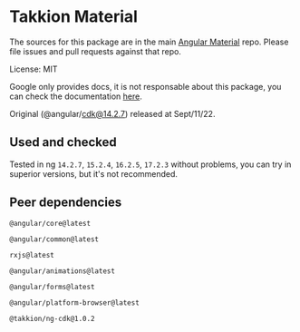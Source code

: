 # Takkion Material

The sources for this package are in the main [Angular Material](https://github.com/angular/components) repo. Please file issues and pull requests against that repo.

License: MIT

Google only provides docs, it is not responsable about this package, you can check the documentation [here](https://v14.material.angular.io/).

Original (@angular/cdk@14.2.7) released at Sept/11/22.

## Used and checked

Tested in ng `14.2.7`, `15.2.4`, `16.2.5`, `17.2.3` without problems, you can try in superior versions, but it's not recommended.

## Peer dependencies

`@angular/core@latest`

`@angular/common@latest`

`rxjs@latest`

`@angular/animations@latest`

`@angular/forms@latest`

`@angular/platform-browser@latest`

`@takkion/ng-cdk@1.0.2`

